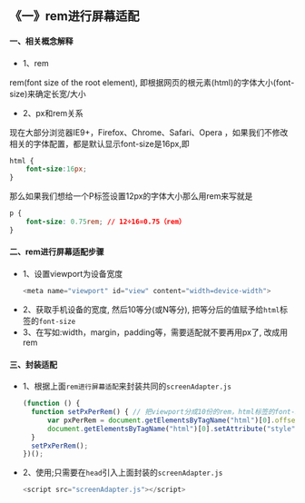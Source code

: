 
## 《一》rem进行屏幕适配
#### 一、相关概念解释
* 1、rem

rem(font size of the root element), 即根据网页的根元素(html)的字体大小(font-size)来确定长宽/大小
* 2、px和rem关系

现在大部分浏览器IE9+，Firefox、Chrome、Safari、Opera ，如果我们不修改相关的字体配置，都是默认显示font-size是16px,即
  ```css
  html {
      font-size:16px;
  }
  ```
那么如果我们想给一个P标签设置12px的字体大小那么用rem来写就是
  ```css
  p {
      font-size: 0.75rem; // 12÷16=0.75（rem）
  }
  ```

#### 二、rem进行屏幕适配步骤
* 1、设置viewport为设备宽度
  ```javascript
  <meta name="viewport" id="view" content="width=device-width">
  ```
* 2、获取手机设备的宽度, 然后10等分(或N等分), 把等分后的值赋予给`html`标签的`font-size`
* 3、在写如:width，margin，padding等，需要适配就不要再用px了, 改成用rem

#### 三、封装适配
* 1、根据上面`rem进行屏幕适配`来封装共同的`screenAdapter.js`

  ```javascript
  (function () {
    function setPxPerRem() { // 把viewport分成10份的rem，html标签的font-size设置为1rem的大小;
        var pxPerRem = document.getElementsByTagName("html")[0].offsetWidth / 10;
        document.getElementsByTagName("html")[0].setAttribute("style", "font-size:" + pxPerRem + "px !important");
    }
    setPxPerRem();
  })();
  ```
* 2、使用;只需要在`head`引入上面封装的`screenAdapter.js`

  ```javascript
  <script src="screenAdapter.js"></script>
  ```
